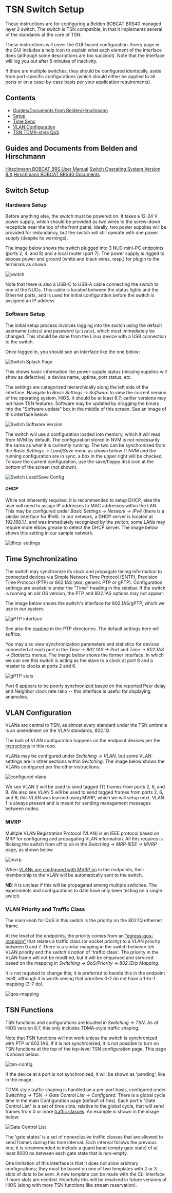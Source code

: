 # TSN Switch Setup

These instructions are for configuring a Belden BOBCAT BRS40 managed layer 2 switch. The switch is TSN compatible, in that it implements several of the standards at the core of TSN.

These instructions will cover the GUI-based configuration. Every page in the GUI includes a help icon to explain what each element of the interface does (although some descriptions are too succinct). Note that the interface will log you out after 5 minutes of inactivity.

If there are multiple switches, they should be configured identically, aside from port-specific configurations (which should either be applied to all ports or on a case-by-case basis per your application requirements).

## Contents

* [Guides/Documents from Belden/Hirschmann](#guides-and-documents-from-belden-and-hirschmann)
* [Setup](#switch-setup)
* [Time Sync](#time-sync)
* [VLAN Configuration](#vlan-configuration)
* [TSN TDMA-style QoS](#tsn-functions)

## Guides and Documents from Belden and Hirschmann

[Hirschmann BOBCAT BRS User Manual](https://www.doc.hirschmann.com/pdf/IG_BRS20304050_02_1118_en_2018-11-15.pdf)
[Switch Operating System Version 8.X](https://catalog.belden.com/index.cfm?event=pd&p=PF_HiOS8BOBCAT)
[Hirschmann BOBCAT BRS40 Documents](https://catalog.belden.com/index.cfm?event=config&p=BRS40-8TX-EEC&c=Config215832)

## Switch Setup

### Hardware Setup

Before anything else, the switch must be powered on. It takes a 12-24 V power supply, which should be provided as two wires to the screw-down recepticle near the top of the front panel. Ideally, two power supplies will be provided for redundancy, but the switch will still operate with one power supply (despite its warnings).

The image below shows the switch plugged into 3 NUC mini-PC endpoints (ports 2, 4, and 8) and a local router (port 7). The power supply is rigged to expose power and ground (white and black wires, resp.) for plugin to the terminals as shown.

![switch](../images/wiselab_switch_setup.jpg)

Note that there is also a USB-C to USB-A cable connecting the switch to one of the NUCs. This cable is located between the status lights and the Ethernet ports, and is used for initial configuration before the switch is assigned an IP address

### Software Setup

The initial setup process involves logging into the switch using the default username (```admin```) and password (```private```), which must immediately be changed. This should be done from the Linux device with a USB connection to the switch.

Once logged in, you should see an interface like the one below:

![Switch Splash Page](../images/switch_system.png)

This shows basic information like power-supply status (missing supplies will show as defective), a device name, uptime, port status, etc.

The settings are categorized hierarchically along the left side of the interface. Navigate to *Basic Settings -> Software* to view the current version of the operating system, HiOS. It should be at least 8.7; earlier versions may not have TSN features. Software may be updated by dragging the binary into the "Software update" box in the middle of this screen. See an image of this interface below:

![Switch Software Version](../images/switch_software_interface.png)

The switch will use a configuration loaded into memory, which it will read from NVM by default. The configuration stored in NVM is not necessarily the same as what it is currently running. The two can be synchronized from the *Basic Settings -> Load/Save* menu as shown below. If NVM and the running configuration are in sync, a box in the upper right will be checked. To save the current configuration, use the save/floppy disk icon at the bottom of the screen (not shown).

![Switch Load/Save Config](../images/switch_config_memory.png)

#### DHCP

While not inherently required, it is recommended to setup DHCP, else the user will need to assign IP addresses to MAC addresses within the LAN. This may be configured under *Basic Settings -> Network -> IPv4* (there is a similar interface for IPv6). In our network, a DHCP server is located at 192.168.1.1, and was immediately recognized by the switch; some LANs may require more elbow grease to detect the DHCP server. The image below shows this setting in our sample network.

![dhcp-settings](./images/switch_dhcp.png)

## Time Synchronizatino

The switch may synchronize its clock and propagate timing information to connected devices via Simple Network Time Protocol (SNTP), Precision Time Protocol (PTP) or 802.1AS (aka, generic PTP or gPTP). Configuration settings are availabile under the "Time" heading in the sidebar. If the switch is running an old OS version, the PTP and 802.1AS options may not appear.

The image below shows the switch's interface for 802.1AS/gPTP, which we use in our system.

![gPTP interface](../images/switch_gPTP_config.png)

See also the [readme](../ptp/gptp/README.md) in the PTP directories. The default settings here will suffice.

You may also view synchronization parameters and statistics for devices connected at each port in the *Time -> 802.1AS -> Port* and *Time -> 802.1AS -> Statistics* menus. The image below shows the former interface, in which we can see this switch is acting as the slave to a clock at port 8 and a master to clocks at ports 2 and 6.

![gPTP stats](../images/switch_gPTP_port-info.png)

Port 6 appears to be poorly synchronized based on the reported Peer delay and Neighbor clock rate ratio -- this interface is useful for displaying anamolies.

## VLAN Configuration

VLANs are central to TSN, as almost every standard under the TSN umbrella is an amendment on the VLAN standards, 802.1Q

The bulk of VLAN configuration happens on the endpoint devices per the [instructions](VLAN_setup.md) in this repo.

VLANs may be configured under *Switching -> VLAN*, but some VLAN settings are in other sections within *Switching*. The image below shows the VLANs configured per the other instructions.

![configured vlans](../images/switch_vlans_configured&learned.png)

We see VLAN 3 will be used to send tagged (T) frames from ports 2, 6, and 8. We also see VLAN 5 will be used to send tagged frames from ports 2, 6, and 8; this VLAN was learned using MVRP, which we will setup next. VLAN 1 is always present and is meant for sending management messages between nodes.

### MVRP

Multiple VLAN Registration Protocol (VLAN) is an IEEE protocol based on MRP for configuring and propagating VLAN information. All this requires is flicking the switch from off to on in the *Switching -> MRP-IEEE -> MVRP* page, as shown below.

![mvrp](../images/switch_mvrp.png)

When [VLANs are configured with MVRP on](VLAN_setup.md#setting-mvrp) in the endpoints, their membership to the VLAN will be automatically sent to the switch.

**NB**: it is unclear if this will be propagated among multiple switches. The experiments and configurations to date have only been testing on a single switch.

### VLAN Priority and Traffic Class

The main knob for QoS in this switch is the priority on the 802.1Q ethernet frame.

At the level of the endpoints, the priority comes from an ["egress-qos-mapping"](VLAN_setup.md#setting-egress-traffic-mapping) that relates a traffic class (or socket priority) to a VLAN priority between 0 and 7. There is a similar mapping in the switch between teh VLAN priority and the switch's notion of 'traffic class'. The priority in the VLAN frame will not be modified, but it will be enqueued and serviced based on the mapping in *Switching -> QoS/Priority -> 802.1D/p Mapping*.

It is not required to change this; it is preferred to handle this in the endpoint itself, although it is worth seeing that priorities 0-2 do not have a 1-to-1 mapping (3-7 do).

![qos-mapping](../images/switch_QoS_priority_tc_mapping.png)

## TSN Functions

TSN functions and configurations are located in *Switching -> TSN*. As of HiOS version 8.7, this only includes TDMA-style traffic shaping.

Note that TSN functions will not work unless the switch is synchronized with PTP or 802.1AS. If it is not synchronized, it is not possible to turn on TSN functions at the top of the top-level TSN configuration page. This page is shown below:

![tsn-config](../images/switch_TSN_basic_config.png)

If the device at a port is not synchronized, it will be shown as 'pending', like in the image.

TDMA style traffic shaping is handled on a per-port basis, configured under *Switching -> TSN -> Gate Control List -> Configured*. There is a global cycle time in the main Configuration page (default of 1ms). Each port's "Gate Control List" is a set of time slots, relative to the global cycle, that will send frames from 0 or more [traffic classes](#vlan-priority-and-traffic-class). An example is shown in the image below:

![Gate Control List](../images/switch_TSN_GCL.png)

The 'gate states' is a set of nonexclusive traffic classes that are allowed to send frames during this time interval. Each interval follows the previous one; it is recommended to include a guard band (empty gate state) of at least 8000 ns between each gate state that is non-empty.

One limitation of this interface is that it does not allow arbitrary configurations; they must be based on one of two templates with 2 or 3 slots of data to be sent. A new template can be made with the CLI interface if more slots are needed. Hopefully this will be resolved in future versions of HiOS (along with more TSN functions like stream reservation).
